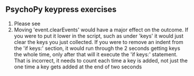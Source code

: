 ## PsychoPy keypress exercises
1. Please see 
2. Moving 'event.clearEvents' would have a major effect on the outcome. If you were to put it lower in the script, such as under 'keys' it would just clear the keys you just collected. If you were to remove an indent from the 'if keys:' section, it would run through the 2 seconds getting keys the whole time, only after that will it execute the 'if keys:' statement. That is incorrect, it needs to count each time a key is added, not just the one time a key gets added at the end of two seconds 
##
